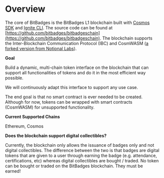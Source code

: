 # Overview

The core of BitBadges is the BitBadges L1 blockchain built with [Cosmos SDK](https://docs.cosmos.network/main) and [Ignite CLI](https://docs.ignite.com/). The source code can be found at [https://github.com/bitbadges/bitbadgeschain](https://github.com/bitbadges/bitbadgeschain). The blockchain supports the Inter-Blockchain Communication Protocol (IBC) and CosmWASM ([a forked version from Notional Labs](https://github.com/notional-labs/wasmd)).

**Goal**

Build a dynamic, multi-chain token interface on the blockchain that can support all functionalities of tokens and do it in the most efficient way possible.&#x20;

We will continuously adapt this interface to support any use case.

The end goal is that no smart contract is ever needed to be created. Although for now, tokens can be wrapped with smart contracts (CosmWASM) for unsupported functionality.

**Current Supported Chains**

Ethereum, Cosmos

**Does the blockchain support digital collectibles?**&#x20;

Currently, the blockchain only allows the issuance of badges only and not digital collectibles. The difference between the two is that badges are digital tokens that are given to a user through earning the badge (e.g. attendance, certifications, etc) whereas digital collectibles are bought / traded. No token can be bought or traded on the BitBadges blockchain. They must be earned!

